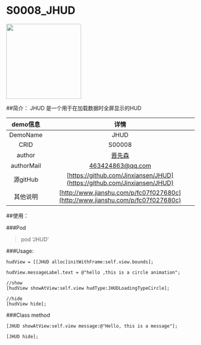 # S0008_JHUD
<img src="http://omk22jt2z.bkt.clouddn.com/S0008_JHUD_20170311.gif" width=200 />

##简介：
JHUD 是一个用于在加载数据时全屏显示的HUD

| demo信息    | 详情                                                      |
|:-----------:|:---------------------------------------------------------:|
| DemoName    | JHUD                                     |
| CRID        | S00008                                                    |
| author      | [晋先森](https://github.com/Jinxiansen)                        |
| authorMail  | 463424863@qq.com                                         |
| 源gitHub    | [https://github.com/Jinxiansen/JHUD](https://github.com/Jinxiansen/JHUD)  |
| 其他说明     | [http://www.jianshu.com/p/fc07f027680c](http://www.jianshu.com/p/fc07f027680c)  |

##使用：

###Pod
>pod ‘JHUD’

###Usage:
```
hudView = [[JHUD alloc]initWithFrame:self.view.bounds];

hudView.messageLabel.text = @"hello ,this is a circle animation";

//show
[hudView showAtView:self.view hudType:JHUDLoadingTypeCircle];

//hide 
[hudView hide];
```

###Class method
```
[JHUD showAtView:self.view message:@"Hello, this is a message"];

[JHUD hide];
```

